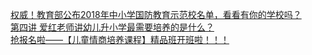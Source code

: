   
[权威！教育部公布2018年中小学国防教育示范校名单，看看有你的学校吗？](http://www.dianyue.me/archives/023/3i7hzj1oz0eon8w5/)  
[第四讲  爱红老师讲幼儿升小学最需要培养的是什么？](http://www.dianyue.me/archives/309/dpucb1k87hd9rg7m/)  
[抢报名啦——【儿童情商培养课程】精品班开班啦！！！](http://www.dianyue.me/archives/219/7gxloyj5mg83c5jy/)
